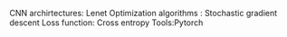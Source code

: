 
CNN archirtectures: Lenet
Optimization algorithms : Stochastic gradient descent
Loss function: Cross entropy
Tools:Pytorch
